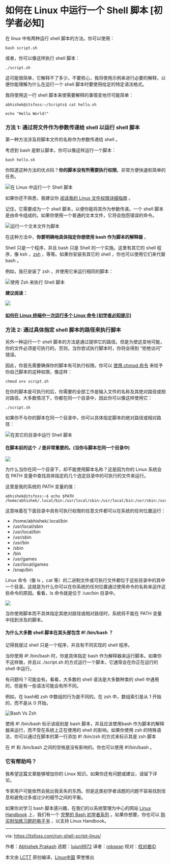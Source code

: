 [#]: collector: (lujun9972)
[#]: translator: (robsean)
[#]: reviewer: ( )
[#]: publisher: ( )
[#]: url: ( )
[#]: subject: (How to Run a Shell Script in Linux [Essentials Explained for Beginners])
[#]: via: (https://itsfoss.com/run-shell-script-linux/)
[#]: author: (Abhishek Prakash https://itsfoss.com/author/abhishek/)

如何在 Linux 中运行一个 Shell 脚本 [初学者必知]
======

在 linux 中有两种运行 shell 脚本的方法。你可以使用：

```
bash script.sh
```

或者，你可以像这样执行 shell 脚本：

```
./script.sh
```

这可能很简单，它解释不了多少。不要担心，我将使用示例来进行必要的解释，以便你能理解为什么在运行一个 shell 脚本时要使用给定的特定语法格式。

我将使用这一行 shell 脚本来使需要解释的事情变地尽可能简单：

```
abhishek@itsfoss:~/Scripts$ cat hello.sh

echo "Hello World!"
```

### 方法 1: 通过将文件作为参数传递给 shell 以运行 shell 脚本

第一种方法涉及将脚本文件的名称作为参数传递给 shell 。

考虑到 bash 是默认脚本，你可以像这样运行一个脚本：

```
bash hello.sh
```

你知道这种方法的优点码？**你的脚本没有所需要执行权限**。非常方便快速和简单的任务。

![在 Linux 中运行一个 Shell 脚本][1]

如果你还不熟悉，我建议你 [阅读我的 Linux 文件权限详细指南][2] 。

记住，它需要成为一个 shell 脚本，以便你能将其作为参数传递。一个 shell 脚本是由命令组成的。如果你使用一个普通的文本文件，它将会抱怨错误的命令。

![运行一个文本文件为脚本][3]

在这种方法中，**你要明确地具体指定你想使用 bash 作为脚本的解释器** 。

Shell 只是一个程序，并且 bash 只是 Shell 的一个实施。这里有其它的 shell 程序，像 ksh ，[zsh][4] ，等等。如果你安装有其它的 shell ，你也可以使用它们来代替 bash 。

例如，我已安装了 zsh ，并使用它来运行相同的脚本：

![使用 Zsh 来执行 Shell 脚本][5]

**建议阅读：**

![][6]

#### [如何在 Linux 终端中一次运行多个 Linux 命令 [初学者必知提示]][7]

### 方法 2: 通过具体指定 shell 脚本的路径来执行脚本

另外一种运行一个 shell 脚本的方法是通过提供它的路径。但是为使这变地可能，你的文件必须是可执行的。否则，当你尝试执行脚本时，你将会得到 “拒绝访问” 错误。

因此，你首先需要确保你的脚本有可执行权限。你可以 [使用 chmod 命令][8] 来给予你自己脚本的这种权限，像这样：

```
chmod u+x script.sh
```

在你的脚本是可执行的后，你需要的全部工作是输入文件的名称及其绝对路径或相对路径。大多数情况下，你都在同一个目录中，因此你可以像这样使用它：

```
./script.sh
```

如果你不与你的脚本在同一个目录中，你可以具体指定脚本的绝对路径或相对路径：

![在其它的目录中运行 Shell 脚本][9]

#### 在脚本前的这个 ./ 是非常重要的。(当你与脚本在同一个目录中)

![][10]

为什么当你在同一个目录下，却不能使用脚本名称？这是因为你的 Linux 系统会在 PATH 变量中查找具体指定的几个选定目录中的可执行的文件来运行。

这里是我的系统的 PATH 变量的值：

```
abhishek@itsfoss:~$ echo $PATH
/home/abhishek/.local/bin:/usr/local/sbin:/usr/local/bin:/usr/sbin:/usr/bin:/sbin:/bin:/usr/games:/usr/local/games:/snap/bin
```

这意味着在下面目录中具有可执行权限的任意文件都可以在系统的任何位置运行：

  * /home/abhishek/.local/bin
  * /usr/local/sbin
  * /usr/local/bin
  * /usr/sbin
  * /usr/bin
  * /sbin
  * /bin
  * /usr/games
  * /usr/local/games
  * /snap/bin



Linux 命令（像 ls ，cat 等）的二进制文件或可执行文件都位于这些目录中的其中一个目录。这就是为什么你可以在你系统的任何位置通过使用命令的名称来运作这些命令的原因。看看，ls 命令就是位于 /usr/bin 目录中。

![][11]

当你使用脚本而不具体指定其绝对路径或相对路径时，系统将不能在 PATH 变量中找到涉及的脚本。

#### 为什么大多数 shell 脚本在其头部包含 #! /bin/bash ？

记得我提过 shell 只是一个程序，并且有不同实现的 shell 程序。

当你使用 #! /bin/bash 时，你是具体指定 bash 作为解释器来运行脚本。如果你不这样做，并且以 ./script.sh 的方式运行一个脚本，它通常会在你正在运行的 shell 中运行。

有问题吗？可能会有。看看，大多数的 shell 语法是大多数种类的 shell 中通用的，但是有一些语法可能会有所不同。

例如，在 bash和 zsh 中数组的行为是不同的。在 zsh 中，数组索引是从 1 开始的，而不是从 0 开始。

![Bash Vs Zsh][12]

使用 #! /bin/bash 标示该级别是 bash 脚本，并且应该使用bash 作为脚本的解释器来运行，而不受在系统上正在使用的 shell 的影响。如果你使用 zsh 的特殊语法，你可以通过在脚本的第一行添加 #! /bin/zsh 的方式来标示其是 zsh 脚本

在 #! 和 /bin/bash 之间的空格是没有影响的。你也可以使用 #!/bin/bash 。

### 它有帮助吗？

我希望这篇文章能够增加你的 Linux 知识。如果你还有问题或建议，请留下评论。

专家用户可能依然会挑出我丢失的东西。但是这类初学者话题的问题不容易找到信息和避免过多或过少的细节之间的平衡。

如果你对学习 bash 脚本感兴趣，在我们的以系统管理为中心的网站 [Linux Handbook][14] 上，我们有一个 [完整的 Bash 初学者系列][13] 。如果你想要，你也可以 [购买附加练习题的电子书][15] ，以支持 Linux Handbook。

--------------------------------------------------------------------------------

via: https://itsfoss.com/run-shell-script-linux/

作者：[Abhishek Prakash][a]
选题：[lujun9972][b]
译者：[robsean](https://github.com/robsean)
校对：[校对者ID](https://github.com/校对者ID)

本文由 [LCTT](https://github.com/LCTT/TranslateProject) 原创编译，[Linux中国](https://linux.cn/) 荣誉推出

[a]: https://itsfoss.com/author/abhishek/
[b]: https://github.com/lujun9972
[1]: https://i0.wp.com/itsfoss.com/wp-content/uploads/2021/01/run-a-shell-script-linux.png?resize=741%2C329&ssl=1
[2]: https://linuxhandbook.com/linux-file-permissions/
[3]: https://i0.wp.com/itsfoss.com/wp-content/uploads/2021/01/running-text-file-as-script.png?resize=741%2C329&ssl=1
[4]: https://www.zsh.org
[5]: https://i2.wp.com/itsfoss.com/wp-content/uploads/2021/01/execute-shell-script-with-zsh.png?resize=741%2C253&ssl=1
[6]: https://i2.wp.com/itsfoss.com/wp-content/uploads/2020/09/run-multiple-commands-in-linux.png?fit=800%2C450&ssl=1
[7]: https://itsfoss.com/run-multiple-commands-linux/
[8]: https://linuxhandbook.com/chmod-command/
[9]: https://i2.wp.com/itsfoss.com/wp-content/uploads/2021/01/running-shell-script-in-other-directory.png?resize=795%2C272&ssl=1
[10]: https://i0.wp.com/itsfoss.com/wp-content/uploads/2021/01/executing-shell-scripts-linux.png?resize=800%2C450&ssl=1
[11]: https://i0.wp.com/itsfoss.com/wp-content/uploads/2021/01/locating-command-linux.png?resize=795%2C272&ssl=1
[12]: https://i1.wp.com/itsfoss.com/wp-content/uploads/2021/01/bash-vs-zsh.png?resize=795%2C386&ssl=1
[13]: https://linuxhandbook.com/tag/bash-beginner/
[14]: https://linuxhandbook.com
[15]: https://www.buymeacoffee.com/linuxhandbook
